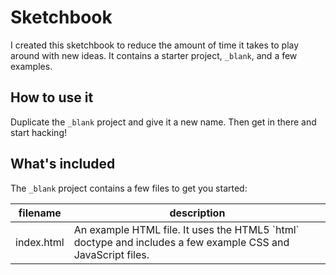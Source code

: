 # Sketchbook

I created this sketchbook to reduce the amount of time it takes to play around with new ideas. It contains a starter project, `_blank`, and a few examples.

## How to use it

Duplicate the `_blank` project and give it a new name. Then get in there and start hacking!

## What's included

The `_blank` project contains a few files to get you started:

<table>
	<thead>
		<th>filename</th>
		<th>description</th>
	</thead>
	<tbody>
		<tr>
			<td>index.html</td>
			<td>An example HTML file. It uses the HTML5 `html` doctype and includes a few example CSS and JavaScript files.</td>
		</tr>
	</tbody>
</table>